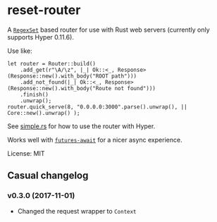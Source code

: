 # reset-router

A [`RegexSet`](https://doc.rust-lang.org/regex/regex/struct.RegexSet.html) based router for use with Rust web servers 
(currently only supports Hyper 0.11.6).

Use like:

```rust,ignore
let router = Router::build()
    .add_get(r"\A/\z", |_| Ok::<_, Response>(Response::new().with_body("ROOT path")))
    .add_not_found(|_| Ok::<_, Response>(Response::new().with_body("Route not found")))
    .finish()
    .unwrap();
router.quick_serve(8, "0.0.0.0:3000".parse().unwrap(), || Core::new().unwrap() );
```

See [simple.rs](https://github.com/kardeiz/reset-router/blob/master/examples/simple.rs) for how to use the router with Hyper.

Works well with [`futures-await`](https://github.com/alexcrichton/futures-await) for a nicer async experience.

License: MIT


## Casual changelog

### v0.3.0 (2017-11-01)

* Changed the request wrapper to `Context`